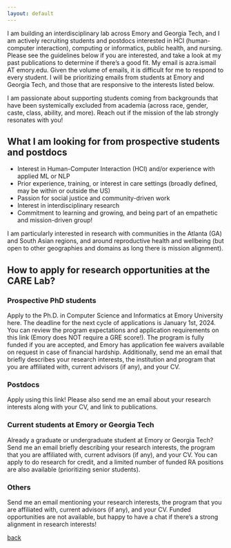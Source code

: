 ```yaml
---
layout: default
---
```


I am building an interdisciplinary lab across Emory and Georgia Tech, and I am actively recruiting students and postdocs interested in HCI (human-computer interaction), computing or informatics, public health, and nursing. Please see the guidelines below if you are interested, and take a look at my past publications to determine if there’s a good fit. My email is azra.ismail AT emory.edu. Given the volume of emails, it is difficult for me to respond to every student. I will be prioritizing emails from students at Emory and Georgia Tech, and those that are responsive to the interests listed below. <br>

I am passionate about supporting students coming from backgrounds that have been systemically excluded from academia (across race, gender, caste, class, ability, and more). Reach out if the mission of the lab strongly resonates with you!

## What I am looking for from prospective students and postdocs
- Interest in Human-Computer Interaction (HCI) and/or experience with applied ML or NLP <br>
- Prior experience, training, or interest in care settings (broadly defined, may be within or outside the US) <br>
- Passion for social justice and community-driven work <br>
- Interest in interdisciplinary research <br>
- Commitment to learning and growing, and being part of an empathetic and mission-driven group! <br>

I am particularly interested in research with communities in the Atlanta (GA) and South Asian regions, and around reproductive health and wellbeing (but open to other geographies and domains as long there is mission alignment).

## How to apply for research opportunities at the CARE Lab?

### Prospective PhD students

Apply to the Ph.D. in Computer Science and Informatics at Emory University here. The deadline for the next cycle of applications is January 1st, 2024. You can review the program expectations and application requirements on this link (Emory does NOT require a GRE score!). The program is fully funded if you are accepted, and Emory has application fee waivers available on request in case of financial hardship. Additionally, send me an email that briefly describes your research interests, the institution and program that you are affiliated with, current advisors (if any), and your CV.

### Postdocs

Apply using this link! Please also send me an email about your research interests along with your CV, and link to publications.

### Current students at Emory or Georgia Tech

Already a graduate or undergraduate student at Emory or Georgia Tech? Send me an email briefly describing your research interests, the program that you are affiliated with, current advisors (if any), and your CV. You can apply to do research for credit, and a limited number of funded RA positions are also available (prioritizing senior students).

### Others

Send me an email mentioning your research interests, the program that you are affiliated with, current advisors (if any), and your CV. Funded opportunities are not available, but happy to have a chat if there’s a strong alignment in research interests!

[back](./)

